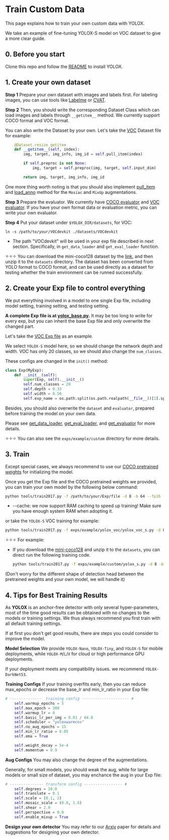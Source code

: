 # Train Custom Data

This page explains how to train your own custom data with YOLOX.

We take an example of fine-tuning YOLOX-S model on VOC dataset to give a more clear guide.

## 0. Before you start
Clone this repo and follow the [README](https://github.com/Megvii-BaseDetection/YOLOX/blob/main/README.md) to install YOLOX.

## 1. Create your own dataset
**Step 1** Prepare your own dataset with images and labels first. For labeling images, you can use tools like [Labelme](https://github.com/wkentaro/labelme) or [CVAT](https://github.com/openvinotoolkit/cvat).

**Step 2** Then, you should write the corresponding Dataset Class which can load images and labels through `__getitem__` method. We currently support COCO format and VOC format.

You can also write the Dataset by your own. Let's take the [VOC](https://github.com/Megvii-BaseDetection/YOLOX/blob/main/yolox/data/datasets/voc.py#L151) Dataset file for example:
```python
    @Dataset.resize_getitem
    def __getitem__(self, index):
        img, target, img_info, img_id = self.pull_item(index)

        if self.preproc is not None:
            img, target = self.preproc(img, target, self.input_dim)

        return img, target, img_info, img_id
```

One more thing worth noting is that you should also implement [pull_item](https://github.com/Megvii-BaseDetection/YOLOX/blob/main/yolox/data/datasets/voc.py#L129) and [load_anno](https://github.com/Megvii-BaseDetection/YOLOX/blob/main/yolox/data/datasets/voc.py#L121) method for the `Mosiac` and `MixUp` augmentations.

**Step 3** Prepare the evaluator. We currently have [COCO evaluator](https://github.com/Megvii-BaseDetection/YOLOX/blob/main/yolox/evaluators/coco_evaluator.py) and [VOC evaluator](https://github.com/Megvii-BaseDetection/YOLOX/blob/main/yolox/evaluators/voc_evaluator.py).
If you have your own format data or evaluation metric, you can write your own evaluator.

**Step 4** Put your dataset under `$YOLOX_DIR/datasets`, for VOC:

```shell
ln -s /path/to/your/VOCdevkit ./datasets/VOCdevkit
```
* The path "VOCdevkit" will be used in your exp file described in next section. Specifically, in `get_data_loader` and `get_eval_loader` function.

✧✧✧ You can download the mini-coco128 dataset by the [link](https://drive.google.com/file/d/16N3u36ycNd70m23IM7vMuRQXejAJY9Fs/view?usp=sharing), and then unzip it to the `datasets` directory. The dataset has been converted from YOLO format to COCO format, and can be used directly as a dataset for testing whether the train environment can be runned successfully.

## 2. Create your Exp file to control everything
We put everything involved in a model to one single Exp file, including model setting, training setting, and testing setting.

**A complete Exp file is at [yolox_base.py](https://github.com/Megvii-BaseDetection/YOLOX/blob/main/yolox/exp/yolox_base.py).** It may be too long to write for every exp, but you can inherit the base Exp file and only overwrite the changed part.

Let's take the [VOC Exp file](https://github.com/Megvii-BaseDetection/YOLOX/blob/main/exps/example/yolox_voc/yolox_voc_s.py) as an example.

We select `YOLOX-S` model here, so we should change the network depth and width. VOC has only 20 classes, so we should also change the `num_classes`.

These configs are changed in the `init()` method:
```python
class Exp(MyExp):
    def __init__(self):
        super(Exp, self).__init__()
        self.num_classes = 20
        self.depth = 0.33
        self.width = 0.50
        self.exp_name = os.path.split(os.path.realpath(__file__))[1].split(".")[0]
```

Besides, you should also overwrite the `dataset` and `evaluator`, prepared before training the model on your own data.

Please see [get_data_loader](https://github.com/Megvii-BaseDetection/YOLOX/blob/main/exps/example/yolox_voc/yolox_voc_s.py#L20), [get_eval_loader](https://github.com/Megvii-BaseDetection/YOLOX/blob/main/exps/example/yolox_voc/yolox_voc_s.py#L82), and [get_evaluator](https://github.com/Megvii-BaseDetection/YOLOX/blob/main/exps/example/yolox_voc/yolox_voc_s.py#L113) for more details.

✧✧✧ You can also see the `exps/example/custom` directory for more details.

## 3. Train
Except special cases, we always recommend to use our [COCO pretrained weights](https://github.com/Megvii-BaseDetection/YOLOX/blob/main/README.md) for initializing the model.

Once you get the Exp file and the COCO pretrained weights we provided, you can train your own model by the following below command:
```bash
python tools/train2017.py -f /path/to/your/Exp/file -d 8 -b 64 --fp16 -o -c /path/to/the/pretrained/weights [--cache]
```
* --cache: we now support RAM caching to speed up training! Make sure you have enough system RAM when adopting it. 

or take the `YOLOX-S` VOC training for example:
```bash
python tools/train2017.py -f exps/example/yolox_voc/yolox_voc_s.py -d 8 -b 64 --fp16 -o -c /path/to/yolox_s.pth [--cache]
```

✧✧✧ For example:
- If you download the [mini-coco128](https://drive.google.com/file/d/16N3u36ycNd70m23IM7vMuRQXejAJY9Fs/view?usp=sharing) and unzip it to the `datasets`, you can direct run the following training code.
    ```bash
    python tools/train2017.py -f exps/example/custom/yolox_s.py -d 8 -b 64 --fp16 -o -c /path/to/yolox_s.pth
    ```

(Don't worry for the different shape of detection head between the pretrained weights and your own model, we will handle it)

## 4. Tips for Best Training Results

As **YOLOX** is an anchor-free detector with only several hyper-parameters, most of the time good results can be obtained with no changes to the models or training settings.
We thus always recommend you first train with all default training settings.

If at first you don't get good results, there are steps you could consider to improve the model.

**Model Selection** We provide `YOLOX-Nano`, `YOLOX-Tiny`, and `YOLOX-S` for mobile deployments, while `YOLOX-M`/`L`/`X` for cloud or high performance GPU deployments.

If your deployment meets any compatibility issues. we recommend `YOLOX-DarkNet53`.

**Training Configs** If your training overfits early, then you can reduce max\_epochs or decrease the base\_lr and min\_lr\_ratio in your Exp file:

```python
# --------------  training config --------------------- #
    self.warmup_epochs = 5
    self.max_epoch = 300
    self.warmup_lr = 0
    self.basic_lr_per_img = 0.01 / 64.0
    self.scheduler = "yoloxwarmcos"
    self.no_aug_epochs = 15
    self.min_lr_ratio = 0.05
    self.ema = True

    self.weight_decay = 5e-4
    self.momentum = 0.9
```

**Aug Configs** You may also change the degree of the augmentations.

Generally, for small models, you should weak the aug, while for large models or small size of dataset, you may enchance the aug in your Exp file:
```python
# --------------- transform config ----------------- #
    self.degrees = 10.0
    self.translate = 0.1
    self.scale = (0.1, 2)
    self.mosaic_scale = (0.8, 1.6)
    self.shear = 2.0
    self.perspective = 0.0
    self.enable_mixup = True
```

**Design your own detector** You may refer to our [Arxiv](https://arxiv.org/abs/2107.08430) paper for details and suggestions for designing your own detector.
